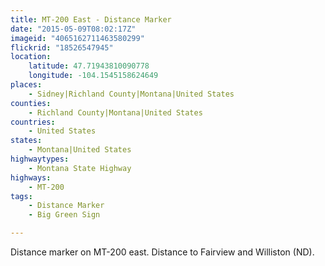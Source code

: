 ```yaml
---
title: MT-200 East - Distance Marker
date: "2015-05-09T08:02:17Z"
imageid: "4065162711463580299"
flickrid: "18526547945"
location:
    latitude: 47.71943810090778
    longitude: -104.1545158624649
places:
    - Sidney|Richland County|Montana|United States
counties:
    - Richland County|Montana|United States
countries:
    - United States
states:
    - Montana|United States
highwaytypes:
    - Montana State Highway
highways:
    - MT-200
tags:
    - Distance Marker
    - Big Green Sign

---
```

Distance marker on MT-200 east.  Distance to Fairview and Williston (ND).